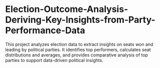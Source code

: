 # Election-Outcome-Analysis-Deriving-Key-Insights-from-Party-Performance-Data
This project analyzes election data to extract insights on seats won and leading by political parties. It identifies top performers, calculates seat distributions and averages, and provides comparative analysis of top parties to support data-driven political insights.
